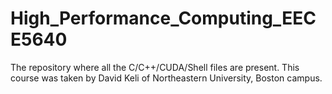 # High_Performance_Computing_EECE5640

The repository where all the C/C++/CUDA/Shell files are present. This course was taken by David Keli of Northeastern University, Boston campus.
